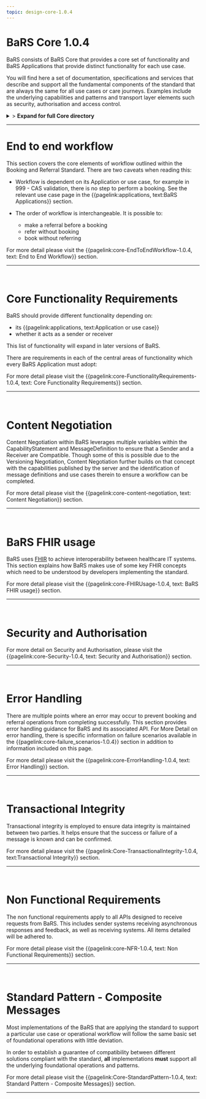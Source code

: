 ```yaml
---
topic: design-core-1.0.4
---
```


# BaRS Core 1.0.4

BaRS consists of BaRS Core that provides a core set of functionality and BaRS Applications that provide distinct functionality for each use case.

You will find here a set of documentation, specifications and services that describe and support all the fundamental components of the standard that are always the same for all use cases or care journeys. Examples include the underlying capabilities and patterns and transport layer elements such as security, authorisation and access control.

<details>
<summary>> <b class="barslink">Expand for full Core directory</b></summary>

&bull; {{pagelink:design-core-1.0.4 , text: Core 1.0.4}}</br>
&nbsp;&nbsp;&bull; {{pagelink:core-EndToEndWorkflow-1.0.4 , text:End to end workflow}}</br>
&nbsp;&nbsp;&nbsp;&nbsp;&bull; {{pagelink:core-EndToEndWorkflow-ServiceDiscovery-1.0.4 , text:Service Discovery}}</br>
&nbsp;&nbsp;&nbsp;&nbsp;&bull; {{pagelink:core-EndToEndWorkflow-BaRSAuth-1.0.4 , text:Authenticate with BaRS}}</br>
&nbsp;&nbsp;&nbsp;&nbsp;&bull; {{pagelink:core-EndToEndWorkflow-API-1.0.4 , text:BaRS FHIR API}}</br>
&nbsp;&nbsp;&nbsp;&nbsp;&bull; {{pagelink:core-EndToEndWorkflow-HTTPHeader-1.0.4 , text:HTTP Header}}</br>
&nbsp;&nbsp;&nbsp;&nbsp;&bull; {{pagelink:core-EndToEndWorkflow-Routing-1.0.4 , text:Routing}}</br>
&nbsp;&nbsp;&nbsp;&nbsp;&bull; {{pagelink:core-EndToEndWorkflow-Auth-1.0.4 , text:Authentication and Authorisation}}</br>
&nbsp;&nbsp;&nbsp;&nbsp;&bull; {{pagelink:core-EndToEndWorkflow-Transactional-Integrity-1.0.4 , text:Transactional Integrity}}</br>
&nbsp;&nbsp;&nbsp;&nbsp;&bull; {{pagelink:core-EndToEndWorkflow-HTTPResponseHeader-1.0.4 , text:HTTP Response Headers}}</br>
&nbsp;&nbsp;&nbsp;&nbsp;&bull; {{pagelink:core-EndToEndWorkflow-Processing-1.0.4 , text:Processing Requests}}</br>
&nbsp;&nbsp;&nbsp;&nbsp;&bull; {{pagelink:core-EndToEndWorkflow-Responses-1.0.4 , text:Responses}}</br>
&nbsp;&nbsp;&nbsp;&nbsp;&bull; {{pagelink:core-EndToEndWorkflow-ReversingRoles-1.0.4 , text:Reversing Roles}}</br>
&nbsp;&nbsp;&nbsp;&nbsp;&bull; {{pagelink:core-EndToEndWorkflow-AsyncWorkflow-1.0.4 , text:Asynchronous Workflow}}</br>
&nbsp;&nbsp;&bull; {{pagelink:core-FunctionalityRequirements-1.0.4 , text:Core Functionality Requirements.}}</br>
&nbsp;&nbsp;&nbsp;&nbsp;&bull; {{pagelink:core-FunctionalityRequirements-All-1.0.4 , text:All}}</br>
&nbsp;&nbsp;&nbsp;&nbsp;&bull; {{pagelink:core-FunctionalityRequirements-Caching-1.0.4 , text:Caching}}</br>
&nbsp;&nbsp;&nbsp;&nbsp;&bull; {{pagelink:core-FunctionalityRequirements-BookingSender-1.0.4 , text:Booking Sender}}</br>
&nbsp;&nbsp;&nbsp;&nbsp;&bull; {{pagelink:core-FunctionalityRequirements-BookingReceiver-1.0.4 , text:Booking Receiver}}</br>
&nbsp;&nbsp;&nbsp;&nbsp;&bull; {{pagelink:core-FunctionalityRequirements-ReferralSender-1.0.4 , text:Referral Sender}}</br>
&nbsp;&nbsp;&nbsp;&nbsp;&bull; {{pagelink:core-FunctionalityRequirements-ReferralReceiver-1.0.4 , text:Referral Receiver}}</br>
&nbsp;&nbsp;&bull; {{pagelink:core-FHIRUsage-1.0.4 , text:BaRS FHIR Usage}}</br>
&nbsp;&nbsp;&nbsp;&nbsp;&bull; {{pagelink:core-FHIRUsage-Framework-1.0.4 , text:Frameworks}}</br>
&nbsp;&nbsp;&nbsp;&nbsp;&bull; {{pagelink:core-FHIRUsage-REST-1.0.4 , text:REST}}</br>
&nbsp;&nbsp;&nbsp;&nbsp;&bull; {{pagelink:core-FHIRUsage-FHIR-Operations-1.0.4 , text:FHIR Operations}}</br>
&nbsp;&nbsp;&nbsp;&nbsp;&bull; {{pagelink:core-FHIRUsage-Process-Message-1.0.4 , text:$process-message}}</br>
&nbsp;&nbsp;&nbsp;&nbsp;&bull; {{pagelink:core-FHIRUsage-bundle-1.0.4 , text:Bundle}}</br>
&nbsp;&nbsp;&nbsp;&nbsp;&bull; {{pagelink:core-FHIRUsage-JourneyID-1.0.4 , text:Journey ID}}</br>
&nbsp;&nbsp;&nbsp;&nbsp;&bull; {{pagelink:core-FHIRUsage-Time-1.0.4 , text:How to handle times}}</br>
&nbsp;&nbsp;&nbsp;&nbsp;&bull; {{pagelink:core-FHIRUsage-LastUpdated-1.0.4 , text:LastUpdatedDate}}</br>
&nbsp;&nbsp;&bull; {{pagelink:core-Security-1.0.4 , text:Security and Authorisation}}</br>
&nbsp;&nbsp;&nbsp;&nbsp;&bull; {{pagelink:core-Security-Sender-1.0.4 , text:Sender}}</br>
&nbsp;&nbsp;&nbsp;&nbsp;&bull; {{pagelink:core-Security-Oauth-1.0.4 , text:OAuth Endpoints}}</br>
&nbsp;&nbsp;&nbsp;&nbsp;&bull; {{pagelink:core-Security-Receiver-1.0.4 , text:Receiver}}</br>
&nbsp;&nbsp;&nbsp;&nbsp;&bull; {{pagelink:core-Security-Auth-1.0.4 , text:Authorisation}}</br>
&nbsp;&nbsp;&bull; {{pagelink:core-ErrorHandling-1.0.4 , text:Error Handling}}</br>
&nbsp;&nbsp;&nbsp;&nbsp;&bull; {{pagelink:core-ErrorHandling-Overview-1.0.4 , text:Overview}}</br>
&nbsp;&nbsp;&nbsp;&nbsp;&bull; {{pagelink:core-ErrorHandling-IntS-1.0.4 , text:BaRS interactions(sending)}}</br>
&nbsp;&nbsp;&nbsp;&nbsp;&bull; {{pagelink:core-ErrorHandling-OpOut-1.0.4 , text:OperationOutcome Example}}</br>
&nbsp;&nbsp;&nbsp;&nbsp;&bull; {{pagelink:core-ErrorHandling-Diag-1.0.4 , text:Diagnostic Text}}</br>
&nbsp;&nbsp;&nbsp;&nbsp;&bull; {{pagelink:core-ErrorHandling-Examples-1.0.4 , text:Example Errors}}</br>
&nbsp;&nbsp;&nbsp;&nbsp;&bull; {{pagelink:core-ErrorHandling-SendResp-1.0.4 , text:Sender Responsibilities}}</br>
&nbsp;&nbsp;&nbsp;&nbsp;&bull; {{pagelink:core-ErrorHandling-IntR-1.0.4 , text:BaRs interactions(receiving)}}</br>
&nbsp;&nbsp;&nbsp;&nbsp;&bull; {{pagelink:core-ErrorHandling-RecResp-1.0.4 , text:Receiver responsibilities}}</br>
&nbsp;&nbsp;&nbsp;&nbsp;&bull; {{pagelink:core-failure_scenarios-1.0.4 , text:Failure Scenarios}}	 </br>
&nbsp;&nbsp;&bull; {{pagelink:Core-TransactionalIntegrity-1.0.4 , text:Transactional Integrity}}</br>
&nbsp;&nbsp;&nbsp;&nbsp;&bull; {{pagelink:Core-TransactionalIntegrity-Initial-1.0.4 , text:Initial Request}}</br>
&nbsp;&nbsp;&nbsp;&nbsp;&bull; {{pagelink:Core-TransactionalIntegrity-Update-1.0.4 , text:Sending an update}}</br>
&nbsp;&nbsp;&nbsp;&nbsp;&bull; {{pagelink:Core-TransactionalIntegrity-Feedback-1.0.4 , text:Feedback (response) requests}}</br>
&nbsp;&nbsp;&nbsp;&nbsp;&bull; {{pagelink:Core-TransactionalIntegrity-Retry-1.0.4 , text:Retry Scenario}}</br>
&nbsp;&nbsp;&nbsp;&nbsp;&bull; {{pagelink:Core-TransactionalIntegrity-Onward-1.0.4 , text:Onwards Referrals}}</br>
&nbsp;&nbsp;&nbsp;&nbsp;&bull; {{pagelink:Core-TransactionalIntegrity-retry-1.0.4 , text:Definition of a Retry}}</br>
&nbsp;&nbsp;&nbsp;&nbsp;&bull; {{pagelink:Core-TransactionalIntegrity-Receiver-1.0.4 , text:Receiver responsibilities}}</br>
&nbsp;&nbsp;&nbsp;&nbsp;&bull; {{pagelink:Core-TransactionalIntegrity-Sender-1.0.4 , text:Sender responsibilities}}</br>
&nbsp;&nbsp;&nbsp;&nbsp;&bull; {{pagelink:core-TIFailureScenarios-1.0.4 , text:Failure Scenarios}}</br>
&nbsp;&nbsp;&bull; {{pagelink:core-NFR-1.0.4 , text:Non functional Requirements}}</br>
&nbsp;&nbsp;&nbsp;&nbsp;&bull; {{pagelink:core-NFR-Requirements-1.0.4 , text:Requirements}}</br>
&nbsp;&nbsp;&nbsp;&nbsp;&bull; {{pagelink:core-NFR-Processing-Time-1.0.4 , text:Processing Times}}</br>
&nbsp;&nbsp;&bull; {{pagelink:Core-StandardPattern-1.0.4 , text:Standard Pattern - Composite Messages}}</br>
&nbsp;&nbsp;&nbsp;&nbsp;&bull; {{pagelink:core-SPComposites-1.0.4 , text:Standard Pattern for Composites}}</br>
&nbsp;&nbsp;&nbsp;&nbsp;&bull; {{pagelink:core-SPMessageHeader-1.0.4 , text:Message Headers}}</br>
&nbsp;&nbsp;&nbsp;&nbsp;&bull; {{pagelink:core-SPCancellation-1.0.4 , text:Cancellation}}</br>
&nbsp;&nbsp;&nbsp;&nbsp;&bull; {{pagelink:core-SPUseCaseCategories-1.0.4 , text:Use Case Categories}}</br>

</details>

<hr>




# End to end workflow
This section covers the core elements of workflow outlined within the Booking and Referral Standard. There are two caveats when reading this:

- Workflow is dependent on its Application or use case, for example in 999 - CAS validation, there is no step to perform a booking. See the relevant use case page in the 
{{pagelink:applications, text:BaRS Applications}} section. 


- The order of workflow is interchangeable. It is possible to:
    - make a referral before a booking
    - refer without booking
    - book without referring

For more detail please visit the {{pagelink:core-EndToEndWorkflow-1.0.4, text: End to End Workflow}} section.

<hr>
<br>


# Core Functionality Requirements
BaRS should provide different functionality depending on:

- its {{pagelink:applications, text:Application or use case}}
- whether it acts as a sender or receiver


This list of functionality will expand in later versions of BaRS.

There are requirements in each of the central areas of functionality which every BaRS Application must adopt:

For more detail please visit the {{pagelink:core-FunctionalityRequirements-1.0.4, text: Core Functionality Requirements}} section.

<hr>
<br>

# Content Negotiation

Content Negotiation within BaRS leverages multiple variables within the CapabilityStatement and MessageDefinition to ensure that a Sender and a Receiver are Compatible. Though some of this is possible due to the Versioning Negotiation, Content Negotiation further builds on that concept with the capabilities published by the server and the identification of message definitions and use cases therein to ensure a workflow can be completed. 

For more detail please visit the {{pagelink:core-content-negotiation, text: Content Negotiation}} section.

<hr>
<br>

# BaRS FHIR usage
BaRS uses [FHIR](https://digital.nhs.uk/services/fhir-uk-core) to achieve interoperability between healthcare IT systems. This section explains how BaRS makes use of some key FHIR concepts which need to be understood by developers implementing the standard.  

For more detail please visit the {{pagelink:core-FHIRUsage-1.0.4, text: BaRS FHIR usage}} section.

<hr>
<br>

# Security and Authorisation

For more detail on Security and Authorisation, please visit the {{pagelink:core-Security-1.0.4, text: Security and Authorisation}} section.

<hr>
<br>

# Error Handling
There are multiple points where an error may occur to prevent booking and referral operations from completing successfully. This section provides error handling guidance for BaRS and its associated API. For More Detail on error handling, there is specific information on failure scenarios available in the {{pagelink:core-failure_scenarios-1.0.4}} section in addition to information included on this page.

For more detail please visit the {{pagelink:core-ErrorHandling-1.0.4, text: Error Handling}}  section.

<hr>
<br>

# Transactional Integrity
Transactional integrity is employed to ensure data integrity is maintained between two parties. It helps ensure that the success or failure of a message is known and can be confirmed. 

For more detail please visit the {{pagelink:Core-TransactionalIntegrity-1.0.4, text:Transactional Integrity}} section.

<hr>
<br>

# Non Functional Requirements

The non functional requirements apply to all APIs designed to receive requests from BaRS. This includes sender systems receiving asynchronous responses and feedback, as well as receiving systems. All items detailed will be adhered to.

For more detail please visit the {{pagelink:core-NFR-1.0.4, text: Non Functional Requirements}} section.

<hr>
<br>

# Standard Pattern - Composite Messages
Most implementations of the BaRS that are applying the standard to support a particular use case or operational workflow will follow the same basic set of foundational operations with little deviation. 

In order to establish a guarantee of compatibility between different solutions compliant with the standard, **all** implementations **must** support all the underlying foundational operations and patterns.

For more detail please visit the {{pagelink:Core-StandardPattern-1.0.4, text: Standard Pattern - Composite Messages}} section.

<hr>
<br>

